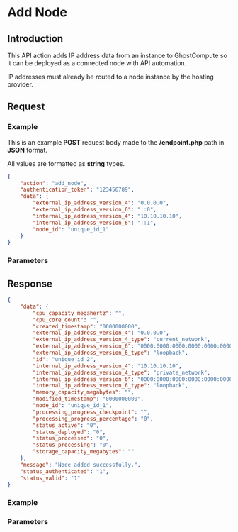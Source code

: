 # Add Node

## Introduction

This API action adds IP address data from an instance to GhostCompute so it can be deployed as a connected node with API automation.

IP addresses must already be routed to a node instance by the hosting provider.

## Request

### Example

This is an example __POST__ request body made to the __/endpoint.php__ path in __JSON__ format.

All values are formatted as __string__ types.

```json
{
    "action": "add_node",
    "authentication_token": "123456789",
    "data": {
        "external_ip_address_version_4": "0.0.0.0",
        "external_ip_address_version_6": "::0",
        "internal_ip_address_version_4": "10.10.10.10",
        "internal_ip_address_version_6": "::1",
        "node_id": "unique_id_1"
    }
}
```

### Parameters

## Response

```json
{
    "data": {
        "cpu_capacity_megahertz": "",
        "cpu_core_count": "",
        "created_timestamp": "0000000000",
        "external_ip_address_version_4": "0.0.0.0",
        "external_ip_address_version_4_type": "current_network",
        "external_ip_address_version_6": "0000:0000:0000:0000:0000:0000:0000:0000",
        "external_ip_address_version_6_type": "loopback",
        "id": "unique_id_2",
        "internal_ip_address_version_4": "10.10.10.10",
        "internal_ip_address_version_4_type": "private_network",
        "internal_ip_address_version_6": "0000:0000:0000:0000:0000:0000:0000:0001",
        "internal_ip_address_version_6_type": "loopback",
        "memory_capacity_megabytes": "",
        "modified_timestamp": "0000000000",
        "node_id": "unique_id_1",
        "processing_progress_checkpoint": "",
        "processing_progress_percentage": "0",
        "status_active": "0",
        "status_deployed": "0",
        "status_processed": "0",
        "status_processing": "0",
        "storage_capacity_megabytes": ""
    },
    "message": "Node added successfully.",
    "status_authenticated": "1",
    "status_valid": "1"
}
```

### Example

### Parameters
